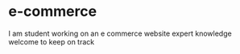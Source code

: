 # e-commerce
 I am student working on an e commerce website
 expert knowledge welcome to keep on track 
